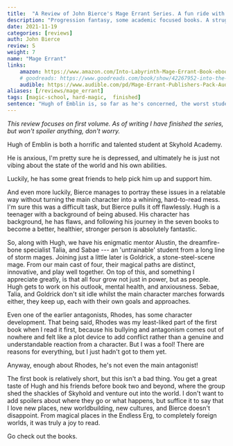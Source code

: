```yaml
---
title:  "A Review of John Bierce's Mage Errant Series. A fun ride with a likeable cast."
description: "Progression fantasy, some academic focused books. A struggling protagonist gets dragged into adventure. Characters are people who grow both in power, abilities, and as people. I appreciate this a lot."
date: 2021-11-19
categories: [reviews]
auth: John Bierce
review: S
weight: 7
name: "Mage Errant"
links:
    amazon: https://www.amazon.com/Into-Labyrinth-Mage-Errant-Book-ebook/dp/B07J675X2C
    # goodreads: https://www.goodreads.com/book/show/42267952-into-the-labyrinth
    audible: https://www.audible.com/pd/Mage-Errant-Publishers-Pack-Audiobook/1774240130
aliases: [/reviews/mage_errant]
tags: [magic-school, hard-magic,  finished]
sentence: "Hugh of Emblin is, so far as he's concerned, the worst student that the Academy at Skyhold has ever seen."
---
```


*This review focuses on first volume. As of writing I have finished the series, but won't spoiler anything, don't worry.*

Hugh of Emblin is both a horrific and talented student at Skyhold Academy. 

He is anxious, I'm pretty sure he is depressed, and ultimately he is just not vibing about the state of the world and his own abilities.

Luckily, he has some great friends to help pick him up and support him.

And even more luckily, Bierce manages to portray these issues in a relatable way without turning the main character into a whining, hard-to-read mess. I'm sure this was a difficult task, but Bierce pulls it off flawlessly. Hugh is a teenager with a background of being abused. His character has background, he has flaws, and following his journey in the seven books to become a better, healthier, stronger person is absolutely fantastic.

So, along with Hugh, we have his enigmatic mentor Alustin, the dreamfire-bone specialist Talia, and Sabae --- an 'untrainable' student from a long line of storm mages. Joining just a little later is Goldrick, a stone-steel-scene mage. From our main cast of four, their magical paths are distinct, innovative, and play well together. On top of this, and something I appreciate greatly, is that all four grow not just in power, but as people. Hugh gets to work on his outlook, mental health, and anxiousness. Sebae, Talia, and Goldrick don't sit idle whilst the main character marches forwards either, they keep up, each with their own goals and approaches.

Even one of the earlier antagonists, Rhodes, has some character development. That being said, Rhodes was my least-liked part of the first book when I read it first, because his bullying and antagonism comes out of nowhere and felt like a plot device to add conflict rather than a genuine and understandable reaction from a character. But I was a fool! There are reasons for everything, but I just hadn't got to them yet.

Anyway, enough about Rhodes, he's not even the main antagonist!

The first book is relatively short, but this isn't a bad thing. You get a great taste of Hugh and his friends before book two and beyond, where the group shed the shackles of Skyhold and venture out into the world. I don't want to add spoilers about where they go or what happens, but suffice it to say that I love new places, new worldbuilding, new cultures, and Bierce doesn't disappoint. From magical places in the Endless Erg, to completely foreign worlds, it was truly a joy to read.

Go check out the books.